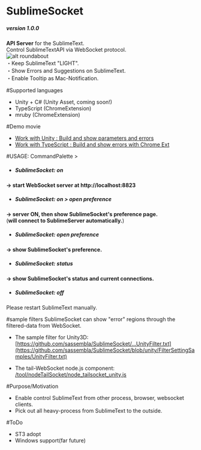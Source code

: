 # SublimeSocket
##### version 1.0.0
**API Server** for the SublimeText.   
Control SublimeTextAPI via WebSocket protocol.  
![alt roundabout](https://dl.dropbox.com/u/36583594/2013%3A04%3A05%201-17-34/%E3%82%B9%E3%82%AF%E3%83%AA%E3%83%BC%E3%83%B3%E3%82%B7%E3%83%A7%E3%83%83%E3%83%88%202013-04-05%2013.27.48.png)  
・Keep SublimeText "LIGHT".  
・Show Errors and Suggestions on SublimeText.  
・Enable Tooltip as Mac-Notification.  



#Supported languages
* Unity + C# (Unity Asset, coming soon!)
* TypeScript (ChromeExtension)
* mruby (ChromeExtension) 

#Demo movie
* [Work with Unity	:	Build and show parameters and errors](https://vimeo.com/62957311)  
* [Work with TypeScript	:	Build and show errors with Chrome Ext](https://vimeo.com/63188211)  



#USAGE: CommandPalette >  
* ##### SublimeSocket: on
**-> start WebSocket server at http://localhost:8823**

* ##### SublimeSocket: on > open preference
**-> server ON, then show SublimeSocket's preference page.**  
(**will connect to SublimeServer automatically.**)

* ##### SublimeSocket: open preference
**-> show SublimeSocket's preference.**  

* ##### SublimeSocket: status
**-> show SublimeSocket's status and current connections.**  

* ##### SublimeSocket: off
Please restart SublimeText manually.
  

#sample filters
SublimeSocket can show "error" regions through the filtered-data from WebSocket.

* The sample filter for Unity3D:  
[https://github.com/sassembla/SublimeSocket/...UnityFilter.txt](https://github.com/sassembla/SublimeSocket/blob/unity/FilterSettingSamples/UnityFilter.txt)  

* The tail-WebSocket node.js component:  
[/tool/nodeTailSocket/node_tailsocket_unity.js](https://github.com/sassembla/SublimeSocket/blob/master/tool/nodeTailSocket/node_tailsocket.js)    




#Purpose/Motivation
* Enable control SublimeText from other process, browser, websocket clients.
* Pick out all heavy-process from SublimeText to the outside.


#ToDo
* ST3 adopt
* Windows support(far future)
